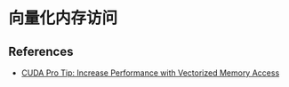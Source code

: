 # 向量化内存访问

## References

- [CUDA Pro Tip: Increase Performance with Vectorized Memory Access](https://developer.nvidia.com/blog/cuda-pro-tip-increase-performance-with-vectorized-memory-access/)